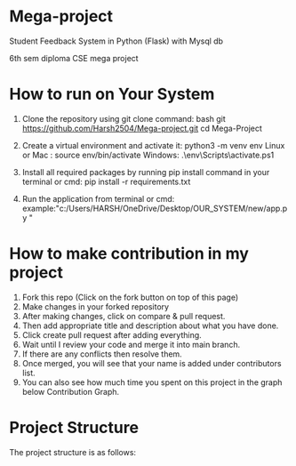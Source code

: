 # Mega-project
Student Feedback System in Python (Flask) with Mysql db

6th sem diploma CSE mega project


# How to run on Your System
1. Clone the repository using git clone command:
bash
git https://github.com/Harsh2504/Mega-project.git
cd Mega-Project

2. Create a virtual environment and activate it:
python3 -m venv env
Linux or Mac : source env/bin/activate
Windows:  .\env\Scripts\activate.ps1

3. Install all required packages by running pip install command in your terminal or cmd:
pip install -r requirements.txt

4. Run the application from terminal or cmd:
example:"c:/Users/HARSH/OneDrive/Desktop/OUR_SYSTEM/new/app.py "

# How to make contribution in my project
1. Fork this repo (Click on the fork button on top of this page)
2. Make changes in your forked repository
3. After making changes, click on compare & pull request.
4. Then add appropriate title and description about what you have done.
5. Click create pull request after adding everything.
6. Wait until I review your code and merge it into main branch.
7. If there are any conflicts then resolve them.
8. Once merged, you will see that your name is added under contributors list.
9. You can also see how much time you spent on this project in the graph below Contribution Graph.

# Project Structure
The project structure is as follows:
